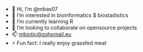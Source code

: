 - 👋 Hi, I’m @mbas07
- 👀 I’m interested in bioinformatics $ biostadistics
- 🌱 I’m currently learning R
- 💞️ I’m looking to collaborate on opensource projects
- 📫 mbiotic@zohomail.eu
- ⚡ Fun fact: I really enjoy grassfed meat
